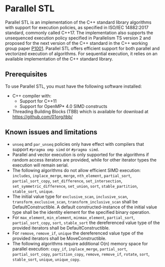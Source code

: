 # Parallel STL 

Parallel STL is an implementation of the C++ standard library algorithms with support for execution policies,
as specified in ISO/IEC 14882:2017 standard, commonly called C++17. The implementation also supports the unsequenced 
execution policy specified in Parallelism TS version 2 and proposed for the next version of the C++ standard in the 
C++ working group paper [P1001](https://wg21.link/p1001).
Parallel STL offers efficient support for both parallel and vectorized execution of algorithms. For sequential 
execution, it relies on an available implementation of the C++ standard library.

## Prerequisites

To use Parallel STL, you must have the following software installed:
* C++ compiler with:
  * Support for C++11
  * Support for OpenMP* 4.0 SIMD constructs
* Threading Building Blocks (TBB) which is available for download at https://github.com/01org/tbb/

## Known issues and limitations

* `unseq` and `par_unseq` policies only have effect with compilers that support `#pragma omp simd` or `#pragma simd`.
* Parallel and vector execution is only supported for the algorithms if random access iterators are provided,
  while for other iterator types the execution will remain serial.
* The following algorithms do not allow efficient SIMD execution: `includes`, `inplace_merge`, `merge`, `nth_element`,
  `partial_sort`, `partial_sort_copy`, `set_difference`, `set_intersection`, `set_symmetric_difference`, `set_union`,
  `sort`, `stable_partition`, `stable_sort`, `unique`.
* The initial value type for `exclusive_scan`, `inclusive_scan`, `transform_exclusive_scan`, `transform_inclusive_scan`
  shall be DefaultConstructible. A default constructed-instance of the initial value type shall be the identity element
  for the specified binary operation.
* For `max_element`, `min_element`, `minmax_element`, `partial_sort`, `partial_sort_copy`, `sort`, `stable_sort`
  the dereferenced value type of the provided iterators shall be DefaultConstructible.
* For `remove`, `remove_if`, `unique` the dereferenced value type of the provided iterators shall be MoveConstructible.
* The following algorithms require additional O(n) memory space for parallel execution: `copy_if`, `inplace_merge`,
  `partial_sort`, `partial_sort_copy`, `partition_copy`, `remove`, `remove_if`, `rotate`, `sort`, `stable_sort`,
  `unique`, `unique_copy`.

